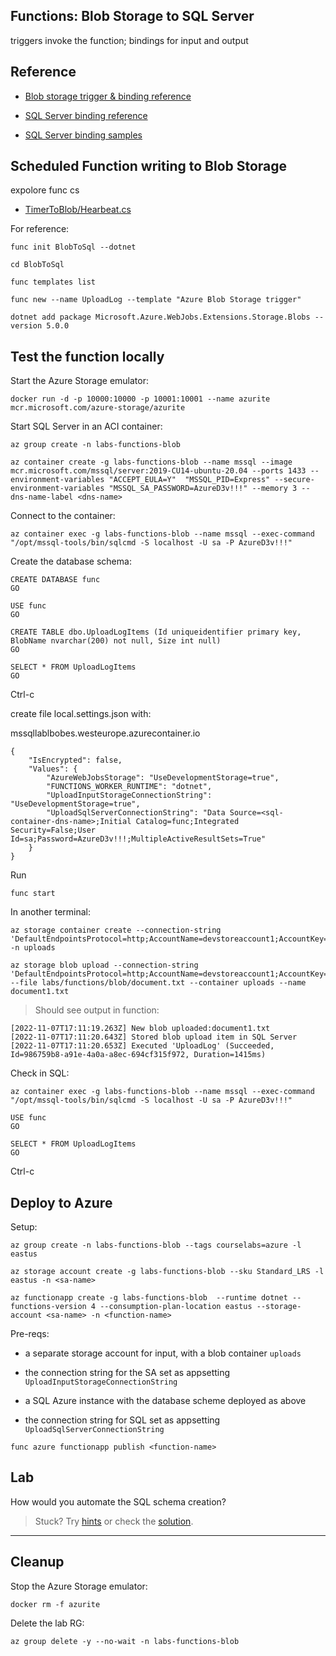 ## Functions: Blob Storage to SQL Server

triggers invoke the function; bindings for input and output

## Reference

- [Blob storage trigger & binding reference](https://learn.microsoft.com/en-us/azure/azure-functions/functions-bindings-storage-blob-trigger?tabs=in-process%2Cextensionv5&pivots=programming-language-csharp)

- [SQL Server binding reference](https://learn.microsoft.com/en-us/azure/azure-functions/functions-bindings-azure-sql?tabs=in-process%2Cextensionv3&pivots=programming-language-csharp)

- [SQL Server binding samples](https://github.com/Azure/azure-functions-sql-extension)

## Scheduled Function writing to Blob Storage

expolore func cs

- [TimerToBlob/Hearbeat.cs](labs/functions/timer/TimerToBlob/Hearbeat.cs)

For reference:

```
func init BlobToSql --dotnet 

cd BlobToSql

func templates list

func new --name UploadLog --template "Azure Blob Storage trigger"

dotnet add package Microsoft.Azure.WebJobs.Extensions.Storage.Blobs --version 5.0.0
```

## Test the function locally

Start the Azure Storage emulator:

```
docker run -d -p 10000:10000 -p 10001:10001 --name azurite mcr.microsoft.com/azure-storage/azurite
```

Start SQL Server in an ACI container:

```
az group create -n labs-functions-blob

az container create -g labs-functions-blob --name mssql --image mcr.microsoft.com/mssql/server:2019-CU14-ubuntu-20.04 --ports 1433 --environment-variables "ACCEPT_EULA=Y"  "MSSQL_PID=Express" --secure-environment-variables "MSSQL_SA_PASSWORD=AzureD3v!!!" --memory 3 --dns-name-label <dns-name>
```

Connect to the container:

```
az container exec -g labs-functions-blob --name mssql --exec-command "/opt/mssql-tools/bin/sqlcmd -S localhost -U sa -P AzureD3v!!!"
```

Create the database schema:

```
CREATE DATABASE func
GO

USE func
GO

CREATE TABLE dbo.UploadLogItems (Id uniqueidentifier primary key, BlobName nvarchar(200) not null, Size int null)
GO

SELECT * FROM UploadLogItems
GO
```

Ctrl-c

create file local.settings.json with:

mssqllablbobes.westeurope.azurecontainer.io

```
{
    "IsEncrypted": false,
    "Values": {
        "AzureWebJobsStorage": "UseDevelopmentStorage=true",
        "FUNCTIONS_WORKER_RUNTIME": "dotnet",
        "UploadInputStorageConnectionString": "UseDevelopmentStorage=true",
        "UploadSqlServerConnectionString": "Data Source=<sql-container-dns-name>;Initial Catalog=func;Integrated Security=False;User Id=sa;Password=AzureD3v!!!;MultipleActiveResultSets=True"
    }
}
```

Run

```
func start
```

In another terminal:

```
az storage container create --connection-string 'DefaultEndpointsProtocol=http;AccountName=devstoreaccount1;AccountKey=Eby8vdM02xNOcqFlqUwJPLlmEtlCDXJ1OUzFT50uSRZ6IFsuFq2UVErCz4I6tq/K1SZFPTOtr/KBHBeksoGMGw==;BlobEndpoint=http://127.0.0.1:10000/devstoreaccount1;' -n uploads

az storage blob upload --connection-string 'DefaultEndpointsProtocol=http;AccountName=devstoreaccount1;AccountKey=Eby8vdM02xNOcqFlqUwJPLlmEtlCDXJ1OUzFT50uSRZ6IFsuFq2UVErCz4I6tq/K1SZFPTOtr/KBHBeksoGMGw==;BlobEndpoint=http://127.0.0.1:10000/devstoreaccount1;' --file labs/functions/blob/document.txt --container uploads --name document1.txt
```

> Should see output in function:

```
[2022-11-07T17:11:19.263Z] New blob uploaded:document1.txt
[2022-11-07T17:11:20.643Z] Stored blob upload item in SQL Server
[2022-11-07T17:11:20.653Z] Executed 'UploadLog' (Succeeded, Id=986759b8-a91e-4a0a-a8ec-694cf315f972, Duration=1415ms)
```

Check in SQL:

```
az container exec -g labs-functions-blob --name mssql --exec-command "/opt/mssql-tools/bin/sqlcmd -S localhost -U sa -P AzureD3v!!!"

USE func
GO

SELECT * FROM UploadLogItems
GO
```

Ctrl-c

## Deploy to Azure

Setup:

```
az group create -n labs-functions-blob --tags courselabs=azure -l eastus

az storage account create -g labs-functions-blob --sku Standard_LRS -l eastus -n <sa-name>

az functionapp create -g labs-functions-blob  --runtime dotnet --functions-version 4 --consumption-plan-location eastus --storage-account <sa-name> -n <function-name> 
```

Pre-reqs:

- a separate storage account for input, with a blob container `uploads`
- the connection string for the SA set as appsetting `UploadInputStorageConnectionString`

- a SQL Azure instance with the database scheme deployed as above
- the connection string for SQL set as appsetting `UploadSqlServerConnectionString`

```
func azure functionapp publish <function-name>
```

## Lab

How would you automate the SQL schema creation?

> Stuck? Try [hints](hints.md) or check the [solution](solution.md).

___

## Cleanup

Stop the Azure Storage emulator:

```
docker rm -f azurite
```

Delete the lab RG:

```
az group delete -y --no-wait -n labs-functions-blob
```

